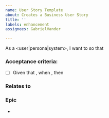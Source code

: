 ```yaml
---
name: User Story Template
about: Creates a Business User Story
title: ''
labels: enhancement
assignees: GabrielVander

---
```


As a <user|persona|system>, I want to <action> so that <value or justification>

### Acceptance criteria:
- [ ] Given that <some context>, when <some action is done>, then <such outcomes are expected to occur>

### Relates to

### Epic
-
